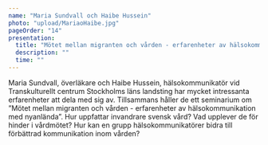 ```yaml
---
name: "Maria Sundvall och Haibe Hussein"
photo: "upload/MariaoHaibe.jpg" 
pageOrder: "14"
presentation:
  title: "Mötet mellan migranten och vården - erfarenheter av hälsokommunikation med nyanlända"
  description: ""
  time: ""
---
```


Maria Sundvall, överläkare och Haibe Hussein, hälsokommunikatör vid Transkulturellt centrum Stockholms läns landsting har mycket intressanta erfarenheter att dela med sig av. Tillsammans håller de ett seminarium om ”Mötet mellan migranten och vården - erfarenheter av hälsokommunikation med nyanlända”. Hur uppfattar invandrare svensk vård? Vad upplever de för hinder i vårdmötet? Hur kan en grupp hälsokommunikatörer bidra till förbättrad kommunikation inom vården?